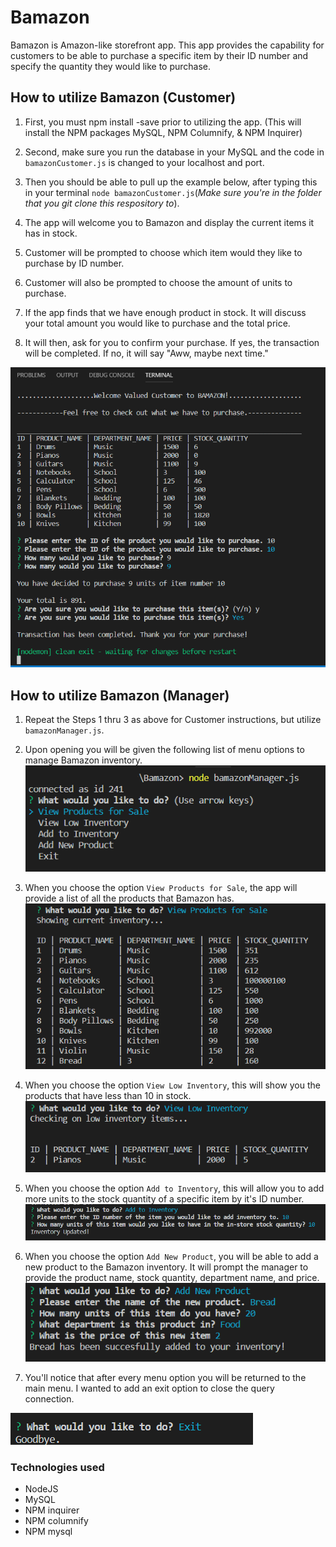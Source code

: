 # Bamazon

Bamazon is Amazon-like storefront app. This app provides the capability for customers to be able to purchase a specific item by their ID number and specify the quantity they would like to purchase. 

## How to utilize Bamazon (Customer)

1. First, you must npm install -save prior to utilizing the app. (This will install the NPM packages MySQL, NPM Columnify, & NPM Inquirer)

1. Second, make sure you run the database in your MySQL and the code in `bamazonCustomer.js` is changed to your localhost and port. 

1. Then you should be able to pull up the example below, after typing this in your terminal `node bamazonCustomer.js`(*Make sure you're in the folder that you git clone this respository to*).

1. The app will welcome you to Bamazon and display the current items it has in stock. 

1. Customer will be prompted to choose which item would they like to purchase by ID number.

1. Customer will also be prompted to choose the amount of units to purchase. 

1. If the app finds that we have enough product in stock. It will discuss your total amount you would like to purchase and the total price.

1. It will then, ask for you to confirm your purchase. If yes, the transaction will be completed. If no, it will say "Aww, maybe next time."

![screenshot](https://github.com/nrgtwithers/Bamazon/blob/master/bamazonCustomer.png?raw=true)

## How to utilize Bamazon (Manager)

1. Repeat the Steps 1 thru 3 as above for Customer instructions, but utilize `bamazonManager.js`. 

1. Upon opening you will be given the following list of menu options to manage Bamazon inventory. 
![mainmenu](https://github.com/nrgtwithers/Bamazon/blob/master/mainmenumgr.png?raw=true)

1. When you choose the option `View Products for Sale`, the app will provide a list of all the products that Bamazon has. 
![view](https://github.com/nrgtwithers/Bamazon/blob/master/viewinventory.png?raw=true)

1. When you choose the option `View Low Inventory`, this will show you the products that have less than 10 in stock.
![lowinv](https://github.com/nrgtwithers/Bamazon/blob/master/lowinventory.png?raw=true)

1. When you choose the option `Add to Inventory`, this will allow you to add more units to the stock quantity of a specific item by it's ID number.
![addinv](https://github.com/nrgtwithers/Bamazon/blob/master/update.png?raw=true)

1. When you choose the option `Add New Product`, you will be able to add a new product to the Bamazon inventory. It will prompt the manager to provide the product name, stock quantity, department name, and price.
![addprod](https://github.com/nrgtwithers/Bamazon/blob/master/addnew.png?raw=true)

1. You'll notice that after every menu option you will be returned to the main menu. I wanted to add an exit option to close the query connection. 

![bye](https://github.com/nrgtwithers/Bamazon/blob/master/goodbye.png?raw=true)

### Technologies used
* NodeJS
* MySQL
* NPM inquirer
* NPM columnify
* NPM mysql
